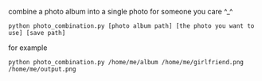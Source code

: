 combine a photo album into a single photo for someone you care ^_^

```python3
python photo_combination.py [photo album path] [the photo you want to use] [save path]
```

for example

```python3
python photo_combination.py /home/me/album /home/me/girlfriend.png /home/me/output.png
```